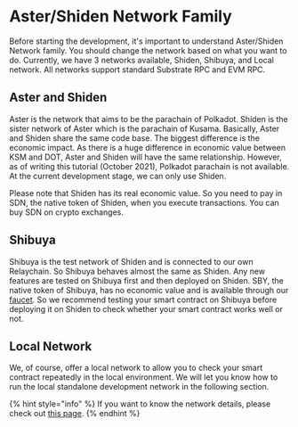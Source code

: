# Aster/Shiden Network Family

Before starting the development, it's important to understand Aster/Shiden Network family. You should change the network based on what you want to do. Currently, we have 3 networks available, Shiden, Shibuya, and Local network. All networks support standard Substrate RPC and EVM RPC. 

## Aster and Shiden

Aster is the network that aims to be the parachain of Polkadot. Shiden is the sister network of Aster which is the parachain of Kusama. Basically, Aster and Shiden share the same code base. The biggest difference is the economic impact. As there is a huge difference in economic value between KSM and DOT, Aster and Shiden will have the same relationship. However, as of writing this tutorial \(October 2021\), Polkadot parachain is not available. At the current development stage, we can only use Shiden.

Please note that Shiden has its real economic value. So you need to pay in SDN, the native token of Shiden, when you execute transactions. You can buy SDN on crypto exchanges.

## Shibuya

Shibuya is the test network of Shiden and is connected to our own Relaychain. So Shibuya behaves almost the same as Shiden. Any new features are tested on Shibuya first and then deployed on Shiden. SBY, the native token of Shibuya, has no economic value and is available through our [faucet](../../../build/testnet-faucet.md). So we recommend testing your smart contract on Shibuya before deploying it on Shiden to check whether your smart contract works well or not.

## Local Network

We, of course, offer a local network to allow you to check your smart contract repeatedly in the local environment. We will let you know how to run the local standalone development network in the following section.

{% hint style="info" %}
If you want to know the network details, please check out [this page](../../../integration/network-details.md).
{% endhint %}



